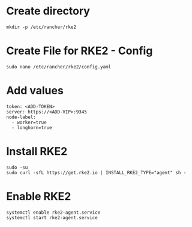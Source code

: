 # Create directory
```
mkdir -p /etc/rancher/rke2
```
# Create File for RKE2 - Config
```
sudo nano /etc/rancher/rke2/config.yaml
```
# Add values
```
token: <ADD-TOKEN>
server: https://<ADD-VIP>:9345
node-label:
  - worker=true
  - longhorn=true
```
# Install RKE2
```
sudo -su
sudo curl -sfL https://get.rke2.io | INSTALL_RKE2_TYPE="agent" sh -
```
# Enable RKE2
```
systemctl enable rke2-agent.service
systemctl start rke2-agent.service
```